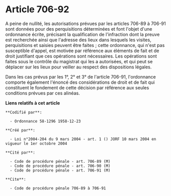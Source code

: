 # Article 706-92

A peine de nullité, les autorisations prévues par les articles 706-89 à 706-91 sont données pour des perquisitions
déterminées et font l'objet d'une ordonnance écrite, précisant la qualification de l'infraction dont la preuve est recherchée
ainsi que l'adresse des lieux dans lesquels les visites, perquisitions et saisies peuvent être faites ; cette ordonnance, qui
n'est pas susceptible d'appel, est motivée par référence aux éléments de fait et de droit justifiant que ces opérations sont
nécessaires. Les opérations sont faites sous le contrôle du magistrat qui les a autorisées, et qui peut se déplacer sur les
lieux pour veiller au respect des dispositions légales.

Dans les cas prévus par les 1°, 2° et 3° de l'article 706-91, l'ordonnance comporte également l'énoncé des considérations de
droit et de fait qui constituent le fondement de cette décision par référence aux seules conditions prévues par ces alinéas.

**Liens relatifs à cet article**

	**Codifié par**:

	  - Ordonnance 58-1296 1958-12-23

	**Créé par**:

	  - Loi n°2004-204 du 9 mars 2004 - art. 1 () JORF 10 mars 2004 en vigueur le 1er octobre 2004

	**Cité par**:

	  - Code de procédure pénale - art. 706-89 (M)
	  - Code de procédure pénale - art. 706-90 (M)
	  - Code de procédure pénale - art. 706-91 (M)

	**Cite**:

	  - Code de procédure pénale 706-89 à 706-91
